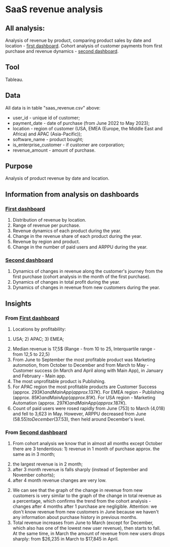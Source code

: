 # SaaS revenue analysis

## All analysis:
Analysis of revenue by product, comparing product sales by date and location - [first dashboard](https://public.tableau.com/app/profile/valentyn.hrechanyi/viz/saas_revenue_analysis/Dashboard1).
Cohort analysis of customer payments from first purchase and revenue dynamics - [second dashboard](https://public.tableau.com/app/profile/valentyn.hrechanyi/viz/saas_revenue_analysis/Dashboard2#1).

## Tool

Tableau.

## Data

All data is in table "saas_revenue.csv" above:
* user_id - unique id of customer;
* payment_date - date of purchase (from June 2022 to May 2023);
* location - region of customer (USA, EMEA (Europe, the Middle East and Africa) and APAC (Asia-Pacific));
* software_name - product bought;
* is_enterprise_customer - if customer are corporation;
* revenue_amount - amount of purchase.

## Purpose

Analysis of product revenue by date and location. 

## Information from analysis on dashboards

### [First dashboard](https://public.tableau.com/app/profile/valentyn.hrechanyi/viz/saas_revenue_analysis/Dashboard1)

1. Distribution of revenue by location.
2. Range of revenue per purchase.
3. Revenue dynamics of each product during the year.
4. Change in the revenue share of each product during the year.
5. Revenue by region and product.
6. Change in the number of paid users and ARPPU during the year.

### [Second dashboard](https://public.tableau.com/app/profile/valentyn.hrechanyi/viz/saas_revenue_analysis/Dashboard2#1)

1. Dynamics of changes in revenue along the customer's journey from the first purchase (cohort analysis in the month of the first purchase). 
2. Dynamics of changes in total profit during the year.  
3. Dynamics of changes in revenue from new customers during the year.

## Іnsights

### From [First dashboard](https://public.tableau.com/app/profile/valentyn.hrechanyi/viz/saas_revenue_analysis/Dashboard1)

1. Locations by profitability:
1) USA; 2) APAC; 3) EMEA;
2. Median revenue is 17,5$ (Range - from 10 to 25, Interquartile range - from 12,5 to 22,5)
3. From June to September the most profitable product was Marketing automotion, from October to December and from March to May - Customer success (in March and April along with Main App), in January and February - Main app. 
4. The most unprofitable product is Publishing.
5. For APAC region the most profitable products are Customer Success (approx. 293K$) and Main App (approx. 137K$).
For EMEA region - Publishing (approx. 85K$) and Main App (approx. 81K$).
For USA region - Marketing Automation (approx. 297K$) and  Main App (approx. 187K$).
6. Count of paid users were rosed rapidly from June (753) to March (4,018) and fell to 3,623 in May.  However, ARPPU decreased from June ($58.55) to December ($37.53), then held around December's level.

### From [Second dashboard](https://public.tableau.com/app/profile/valentyn.hrechanyi/viz/saas_revenue_analysis/Dashboard2#1)

1. From cohort analysis we know that in almost all months except October there are 3 tendentious: 1) revenue in 1 month of purchase approx. the same as in 3 month;
2) the largest revenue is in 2 month; 
3) after 3 month revenue is falls sharply (instead of September and November cohorts);
4) after 4 month revenue changes are very low.
2. We can see that the graph of the change in revenue from new customers is very similar to the graph of the change in total revenue as a percentage, which confirms the trend from the cohort analysis - changes after 4 months after 1 purchase are negligible. Attention: we don't know revenue from new customers in June because we haven't any information about purchase history in previous months.
3. Total revenue increases from June to March (except for December, which also has one of the lowest new user revenue), then starts to fall. At the same time, in March the amount of revenue from new users drops sharply: from $26,235 in March to $17,845 in April.
